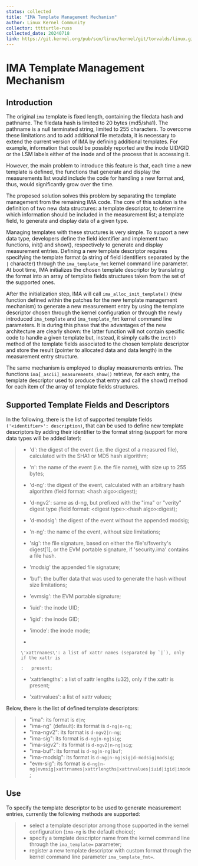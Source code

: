```yaml
---
status: collected
title: "IMA Template Management Mechanism"
author: Linux Kernel Community
collector: tttturtle-russ
collected_date: 20240718
link: https://git.kernel.org/pub/scm/linux/kernel/git/torvalds/linux.git/tree/Documentation/security/IMA-templates.rst
---
```


# IMA Template Management Mechanism

## Introduction

The original `ima` template is fixed length, containing the filedata
hash and pathname. The filedata hash is limited to 20 bytes (md5/sha1).
The pathname is a null terminated string, limited to 255 characters. To
overcome these limitations and to add additional file metadata, it is
necessary to extend the current version of IMA by defining additional
templates. For example, information that could be possibly reported are
the inode UID/GID or the LSM labels either of the inode and of the
process that is accessing it.

However, the main problem to introduce this feature is that, each time a
new template is defined, the functions that generate and display the
measurements list would include the code for handling a new format and,
thus, would significantly grow over the time.

The proposed solution solves this problem by separating the template
management from the remaining IMA code. The core of this solution is the
definition of two new data structures: a template descriptor, to
determine which information should be included in the measurement list;
a template field, to generate and display data of a given type.

Managing templates with these structures is very simple. To support a
new data type, developers define the field identifier and implement two
functions, init() and show(), respectively to generate and display
measurement entries. Defining a new template descriptor requires
specifying the template format (a string of field identifiers separated
by the `|` character) through the `ima_template_fmt` kernel command line
parameter. At boot time, IMA initializes the chosen template descriptor
by translating the format into an array of template fields structures
taken from the set of the supported ones.

After the initialization step, IMA will call `ima_alloc_init_template()`
(new function defined within the patches for the new template management
mechanism) to generate a new measurement entry by using the template
descriptor chosen through the kernel configuration or through the newly
introduced `ima_template` and `ima_template_fmt` kernel command line
parameters. It is during this phase that the advantages of the new
architecture are clearly shown: the latter function will not contain
specific code to handle a given template but, instead, it simply calls
the `init()` method of the template fields associated to the chosen
template descriptor and store the result (pointer to allocated data and
data length) in the measurement entry structure.

The same mechanism is employed to display measurements entries. The
functions `ima[_ascii]_measurements_show()` retrieve, for each entry,
the template descriptor used to produce that entry and call the show()
method for each item of the array of template fields structures.

## Supported Template Fields and Descriptors

In the following, there is the list of supported template fields
`('<identifier>': description)`, that can be used to define new template
descriptors by adding their identifier to the format string (support for
more data types will be added later):

> -   \'d\': the digest of the event (i.e. the digest of a measured
>     file), calculated with the SHA1 or MD5 hash algorithm;
>
> -   \'n\': the name of the event (i.e. the file name), with size up to
>     255 bytes;
>
> -   \'d-ng\': the digest of the event, calculated with an arbitrary
>     hash algorithm (field format: \<hash algo\>:digest);
>
> -   \'d-ngv2\': same as d-ng, but prefixed with the \"ima\" or
>     \"verity\" digest type (field format: \<digest type\>:\<hash
>     algo\>:digest);
>
> -   \'d-modsig\': the digest of the event without the appended modsig;
>
> -   \'n-ng\': the name of the event, without size limitations;
>
> -   \'sig\': the file signature, based on either the
>     file\'s/fsverity\'s digest\[1\], or the EVM portable signature, if
>     \'security.ima\' contains a file hash.
>
> -   \'modsig\' the appended file signature;
>
> -   \'buf\': the buffer data that was used to generate the hash
>     without size limitations;
>
> -   \'evmsig\': the EVM portable signature;
>
> -   \'iuid\': the inode UID;
>
> -   \'igid\': the inode GID;
>
> -   \'imode\': the inode mode;
>
> -   
>
>     \'xattrnames\': a list of xattr names (separated by `|`), only if the xattr is
>
>     :   present;
>
> -   \'xattrlengths\': a list of xattr lengths (u32), only if the xattr
>     is present;
>
> -   \'xattrvalues\': a list of xattr values;

Below, there is the list of defined template descriptors:

> -   \"ima\": its format is `d|n`;
> -   \"ima-ng\" (default): its format is `d-ng|n-ng`;
> -   \"ima-ngv2\": its format is `d-ngv2|n-ng`;
> -   \"ima-sig\": its format is `d-ng|n-ng|sig`;
> -   \"ima-sigv2\": its format is `d-ngv2|n-ng|sig`;
> -   \"ima-buf\": its format is `d-ng|n-ng|buf`;
> -   \"ima-modsig\": its format is `d-ng|n-ng|sig|d-modsig|modsig`;
> -   \"evm-sig\": its format is
>     `d-ng|n-ng|evmsig|xattrnames|xattrlengths|xattrvalues|iuid|igid|imode`;

## Use

To specify the template descriptor to be used to generate measurement
entries, currently the following methods are supported:

> -   select a template descriptor among those supported in the kernel
>     configuration (`ima-ng` is the default choice);
> -   specify a template descriptor name from the kernel command line
>     through the `ima_template=` parameter;
> -   register a new template descriptor with custom format through the
>     kernel command line parameter `ima_template_fmt=`.
